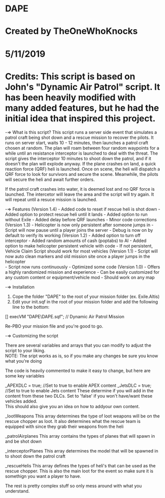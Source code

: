 # DAPE
# Created by TheOneWhoKnocks
#
# 5/11/2019
#
# Credits: This script is based on John's "Dynamic Air Patrol" script.  It has been heavily modified with many added features, but he had the initial idea that inspired this project.

-=> What is this script?
This script runs a server side event that simulates a patrol craft being shot down and a rescue mission to recover the pilots.  It runs on server start, waits 10 - 12  minutes,
then launches a patrol craft chosen at random.  The plan will roam between four random waypoints for a while until an resistance interceptor is launched to deal with the threat.
The script gives the interceptor 10 minutes to shoot down the patrol, and if it doesn't the plan will explode anyway.  If the plane crashes on land, a quick reaction force (QRF)
heli is launched.  Once on scene, the heli will dispatch a QRF force to look for survivors and secure the scene.  Meanwhile, the pilots will secure the heli and await further orders.

If the patrol craft crashes into water, it is deemed lost and no QRF force is launched.  The intercetor will leave the area and the script will try again.  It will repeat until 
a resuce mission is launched.

-=> Features
	(Version 1.4)
	- Added code to reset if rescue heli is shot down
	- Added option to protect rescue heli until it lands
	- Added option to run without Exile
	- Added delay before QRF launches
	- Minor code corrections
	(Version 1.3)
	- Helicopter is now only persistent after someone jumps in
	- Script will now pause until a player joins the server
	- Debug is now on by default to verify its working
    (Version 1.2)
    - Added option to turn off interceptor
    - Added random amounts of cash (poptabs) to AI
    - Added option to make helicopter persistent vehicle with code
    - If not persistent, Vehicle Claim Script should work for most vehicles
    (Version 1.1)
    - Script will now auto clean markers and old mission site once a player jumps in the helicopter    
	- Script now runs continuously
	- Optimized some code
    (Version 1.0)
    - Offers a highly randomized mission and experience
    - Can be easily customized for any custom content or equipment/vehicle mod
    - Should work on any map

-=> Installation

1. Cope the folder "DAPE" to the root of your mission folder (ex. Exile.Altis)
2. Edit your init.sqf in the root of your mission folder and add the following line to the bottom:

[] execVM "DAPE\DAPE.sqf";   // Dynamic Air Patrol Mission

Re-PBO your mission file and you're good to go.

-=> Customizing the script

There are several variables and arrays that you can modify to adjust the script to your liking.  
NOTE: The sript works as is, so if you make any changes be sure you know what you're doing

The code is heavily commented to make it easy to change, but here are some key variables

_APEXDLC = true; //Set to true to enable APEX content
_JetsDLC = true; //Set to true to enable Jets content
These determine if you will add in the content from these two DLCs.  Set to 'false' if you won't have/want these vehicles added.  
This should also give you an idea on how to addyour own content.


_lootWeapons
This array determines the type of loot weapons will be on the rescue chopper as loot.  It also determines what the rescue team is equipped with since they grab their weapons from the heli


_patrolAirplanes
This array contains the types of planes that will spawn in and be shot down


_interceptorPlanes
This array determines the model that will be spawned in to shoot down the patrol craft


_rescueHelis
This array defines the types of heli's that can be used as the rescue chopper.  This is also the main loot for the event so make sure it is somethign you want a player to have.


The rest is pretty complex stuff so only mess around with what you understand. 


